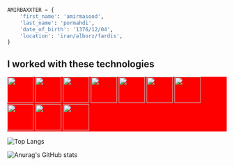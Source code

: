 ```python
AMIRBAXXTER = {
    'first_name': 'amirmasood',
    'last_name': 'pormahdi',
    'date_of_birth': '1376/12/04',
    'location': 'iran/alborz/fardis',
}
```
## I worked with these technologies
<div markdown="1" style='background-color: red;'>
  <img src="https://cdn.jsdelivr.net/gh/devicons/devicon@latest/icons/python/python-original.svg" width="60">
  <img src="https://cdn.jsdelivr.net/gh/devicons/devicon@latest/icons/django/django-plain.svg" width="60">
  <img src="https://cdn.jsdelivr.net/gh/devicons/devicon@latest/icons/djangorest/djangorest-original.svg" width="60">
  <img src="https://cdn.jsdelivr.net/gh/devicons/devicon@latest/icons/html5/html5-original.svg" width="60">
  <img src="https://cdn.jsdelivr.net/gh/devicons/devicon@latest/icons/css3/css3-original.svg" width="60">
  <img src="https://cdn.jsdelivr.net/gh/devicons/devicon@latest/icons/javascript/javascript-original.svg" width="60">
  <img src="https://cdn.jsdelivr.net/gh/devicons/devicon@latest/icons/postgresql/postgresql-original.svg" width="60">
  <img src="https://cdn.jsdelivr.net/gh/devicons/devicon@latest/icons/mysql/mysql-original.svg" width="60">
  <img src="https://cdn.jsdelivr.net/gh/devicons/devicon@latest/icons/jquery/jquery-original.svg" width="60">
  <img src="https://cdn.jsdelivr.net/gh/devicons/devicon@latest/icons/pycharm/pycharm-original.svg" width="60">
</div>




![Top Langs](https://github-readme-stats.vercel.app/api/top-langs/?username=AMIRBAXXTER)

![Anurag's GitHub stats](https://github-readme-stats.vercel.app/api?username=AMIRBAXXTER&show_icons=true&theme=blue_navy)
